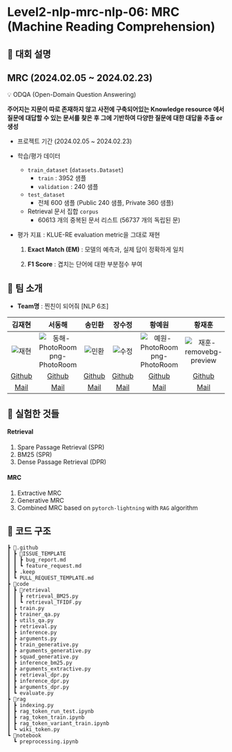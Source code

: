 # Level2-nlp-mrc-nlp-06: MRC (Machine Reading Comprehension)

## 📌 대회 설명
## MRC (2024.02.05 ~ 2024.02.23)
<aside>
💡 ODQA (Open-Domain Question Answering)

**주어지는 지문이 따로 존재하지 않고 사전에 구축되어있는 Knowledge resource 에서 질문에 대답할 수 있는 문서를 찾은 후 그에 기반하여 다양한 질문에 대한 대답을 추출 or 생성**

- 프로젝트 기간 (2024.02.05 ~ 2024.02.23)
- 학습/평가 데이터
    - `train_dataset` (`datasets.Dataset`)
      - `train` : 3952 샘플
      - `validation` : 240 샘플
    - `test_dataset` 
      - 전체 600 샘플 (Public 240 샘플, Private 360 샘플)
    - Retrieval 문서 집합 `corpus`
      - 60613 개의 중복된 문서 리스트 (56737 개의 독립된 문)

- 평가 지표 : KLUE-RE evaluation metric을 그대로 재현
    1. **Exact Match (EM)** : 모델의 예측과, 실제 답이 정확하게 일치

    2. **F1 Score** : 겹치는 단어에 대한 부분점수 부여



## 📌 팀 소개

* **Team명** : 찐친이 되어줘 [NLP 6조]

|                            김재현                            |                            서동해                            |                            송민환                            |                            장수정                            |                            황예원                            |                            황재훈                            |
| :----------------------------------------------------------: | :----------------------------------------------------------: | :----------------------------------------------------------: | :----------------------------------------------------------: | :----------------------------------------------------------: | :----------------------------------------------------------: |
| ![재현](https://github.com/boostcampaitech6/level2-klue-nlp-06/assets/82081872/fa007f29-007b-42c0-bb1a-f95176ad7d93) | ![동해-PhotoRoom png-PhotoRoom](https://github.com/boostcampaitech6/level2-klue-nlp-06/assets/82081872/7ba86ba4-cd7a-4366-97aa-7669e7994a78) | ![민환](https://github.com/boostcampaitech6/level2-klue-nlp-06/assets/82081872/a3614eb6-4757-4390-9196-f82a455b4418) | ![수정](https://github.com/boostcampaitech6/level2-klue-nlp-06/assets/82081872/39b8b55c-d1d8-4125-bbf2-11a695bcbc23) | ![예원-PhotoRoom png-PhotoRoom](https://github.com/boostcampaitech6/level2-klue-nlp-06/assets/82081872/46ab92c3-e6cc-455a-b9c3-a225c8730048) | ![재훈-removebg-preview](https://github.com/boostcampaitech6/level2-klue-nlp-06/assets/82081872/5d8cf554-d59a-44fa-802d-38bd66111263) |
|           [Github](https://github.com/finn-sharp)            |           [Github](https://github.com/DonghaeSuh)            |           [Github](https://github.com/codestudy25)           |             [Github](https://github.com/jo9392)              |             [Github](https://github.com/yeowonh)             |           [Github](https://github.com/iloveonsen)            |
|                [Mail](penguin-klg@jnu.ac.kr)                 |                [Mail](donghaesuh2@gmail.com)                 |                [Mail](meenham_song@naver.com)                |                 [Mail](jo23892389@gmail.com)                 |                  [Mail](yeowonh@sju.ac.kr)                   |                  [Mail](mgs05144@gmail.com)                  |



## 📌 실험한 것들

#### Retrieval

1. Spare Passage Retrieval (SPR)
2. BM25 (SPR)
3. Dense Passage Retrieval (DPR)

#### MRC

1. Extractive MRC
2. Generative MRC
3. Combined MRC based on `pytorch-lightning` with `RAG` algorithm

## 📌 코드 구조

```files
┣ 📂.github
┃ ┣ 📂ISSUE_TEMPLATE
┃ ┃ ┣ bug_report.md
┃ ┃ ┗ feature_request.md
┃ ┣ .keep
┃ ┗ PULL_REQUEST_TEMPLATE.md
┣ 📂code
┃ ┣ 📂retrieval
┃ ┃ ┣ retrieval_BM25.py
┃ ┃ ┗ retrieval_TFIDF.py
┃ ┣ train.py
┃ ┣ trainer_qa.py
┃ ┣ utils_qa.py
┃ ┣ retrieval.py
┃ ┣ inference.py
┃ ┣ arguments.py
┃ ┣ train_generative.py
┃ ┣ arguments_generative.py
┃ ┣ squad_generative.py
┃ ┣ inference_bm25.py
┃ ┣ arguments_extractive.py
┃ ┣ retrieval_dpr.py
┃ ┣ inference_dpr.py
┃ ┣ arguments_dpr.py
┃ ┗ evaluate.py
┣ 📂rag
┃ ┣ indexing.py
┃ ┣ rag_token_run_test.ipynb
┃ ┣ rag_token_train.ipynb
┃ ┣ rag_token_variant_train.ipynb
┃ ┗ wiki_token.py
┗ 📂notebook
  ┗ preprocessing.ipynb
```

